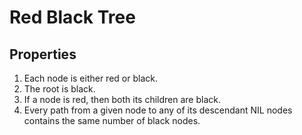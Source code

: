 # Red Black Tree
## Properties
1. Each node is either red or black.
2. The root is black. 
3. If a node is red, then both its children are black.
4. Every path from a given node to any of its descendant NIL nodes contains the same number of black nodes. 

